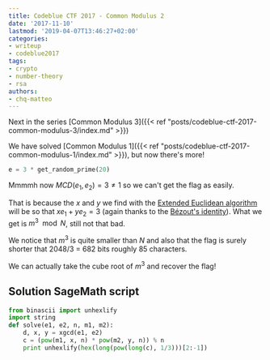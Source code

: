 ```yaml
---
title: Codeblue CTF 2017 - Common Modulus 2
date: '2017-11-10'
lastmod: '2019-04-07T13:46:27+02:00'
categories:
- writeup
- codeblue2017
tags:
- crypto
- number-theory
- rsa
authors:
- chq-matteo
---
```


<script type="text/javascript" async
  src="https://cdn.rawgit.com/mathjax/MathJax/2.7.1/MathJax.js?config=TeX-MML-AM_CHTML">
</script>
<script type="text/x-mathjax-config">
MathJax.Hub.Config({
  TeX: { equationNumbers: { autoNumber: "AMS" } },
  tex2jax: {
    inlineMath: [['$','$'], ['\\(','\\)']],
    processEscapes: true
  }
});
</script>

Next in the series [Common Modulus 3]({{< ref "posts/codeblue-ctf-2017-common-modulus-3/index.md" >}})

We have solved [Common Modulus 1]({{< ref "posts/codeblue-ctf-2017-common-modulus-1/index.md" >}}), but now there's more!

```python
e = 3 * get_random_prime(20)
```

Mmmmh now $MCD(e_1, e_2) = 3 \ne 1$ so we can't get the flag as easily.

That is because the $x$ and $y$ we find with the [Extended Euclidean algorithm](https://en.wikipedia.org/wiki/Extended_Euclidean_algorithm) will be so that $xe_1 + ye_2 = 3$ (again thanks to the [Bézout's identity](https://en.wikipedia.org/wiki/B%C3%A9zout%27s_identity)).
What we get is $m^3 \mod N$, still not that bad.

We notice that $m^3$ is quite smaller than $N$ and also that the flag is surely shorter that 2048/3 = 682 bits roughly 85 characters.

We can actually take the cube root of $m^3$ and recover the flag!

## Solution SageMath script
```python
from binascii import unhexlify
import string
def solve(e1, e2, n, m1, m2):
    d, x, y = xgcd(e1, e2)
    c = (pow(m1, x, n) * pow(m2, y, n)) % n
    print unhexlify(hex(long(pow(long(c), 1/3)))[2:-1])
```
